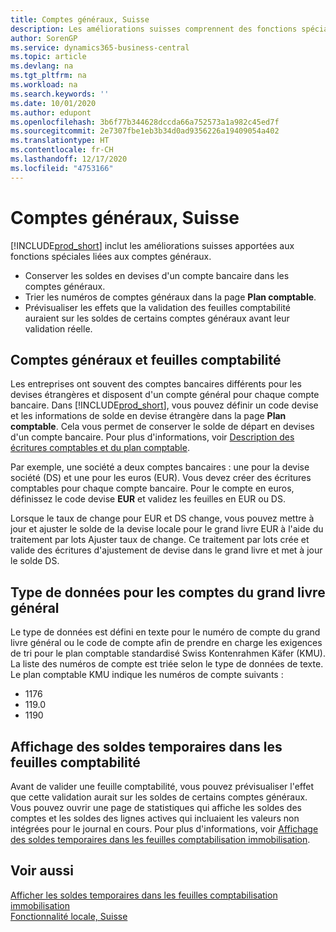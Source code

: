 ```yaml
---
title: Comptes généraux, Suisse
description: Les améliorations suisses comprennent des fonctions spéciales liées aux comptes généraux.
author: SorenGP
ms.service: dynamics365-business-central
ms.topic: article
ms.devlang: na
ms.tgt_pltfrm: na
ms.workload: na
ms.search.keywords: ''
ms.date: 10/01/2020
ms.author: edupont
ms.openlocfilehash: 3b6f77b344628dccda66a752573a1a982c45ed7f
ms.sourcegitcommit: 2e7307fbe1eb3b34d0ad9356226a19409054a402
ms.translationtype: HT
ms.contentlocale: fr-CH
ms.lasthandoff: 12/17/2020
ms.locfileid: "4753166"
---
```

# <a name="swiss-general-ledger-accounts"></a>Comptes généraux, Suisse
[!INCLUDE[prod_short](../../includes/prod_short.md)] inclut les améliorations suisses apportées aux fonctions spéciales liées aux comptes généraux.

- Conserver les soldes en devises d'un compte bancaire dans les comptes généraux.  
- Trier les numéros de comptes généraux dans la page **Plan comptable**.  
- Prévisualiser les effets que la validation des feuilles comptabilité auraient sur les soldes de certains comptes généraux avant leur validation réelle.  

## <a name="general-ledger-accounts-and-general-journals"></a>Comptes généraux et feuilles comptabilité  
Les entreprises ont souvent des comptes bancaires différents pour les devises étrangères et disposent d'un compte général pour chaque compte bancaire. Dans [!INCLUDE[prod_short](../../includes/prod_short.md)], vous pouvez définir un code devise et les informations de solde en devise étrangère dans la page **Plan comptable**. Cela vous permet de conserver le solde de départ en devises d'un compte bancaire. Pour plus d'informations, voir [Description des écritures comptables et du plan comptable](../../finance-general-ledger.md).  

Par exemple, une société a deux comptes bancaires : une pour la devise société (DS) et une pour les euros (EUR). Vous devez créer des écritures comptables pour chaque compte bancaire. Pour le compte en euros, définissez le code devise **EUR** et validez les feuilles en EUR ou DS.  

Lorsque le taux de change pour EUR et DS change, vous pouvez mettre à jour et ajuster le solde de la devise locale pour le grand livre EUR à l'aide du traitement par lots Ajuster taux de change. Ce traitement par lots crée et valide des écritures d'ajustement de devise dans le grand livre et met à jour le solde DS.  

## <a name="data-type-for-general-ledger-accounts"></a>Type de données pour les comptes du grand livre général  
Le type de données est défini en texte pour le numéro de compte du grand livre général ou le code de compte afin de prendre en charge les exigences de tri pour le plan comptable standardisé Swiss Kontenrahmen Käfer (KMU). La liste des numéros de compte est triée selon le type de données de texte. Le plan comptable KMU indique les numéros de compte suivants :  

- 1176  
- 119.0  
- 1190  

## <a name="viewing-temporary-balances-in-general-journals"></a>Affichage des soldes temporaires dans les feuilles comptabilité  
Avant de valider une feuille comptabilité, vous pouvez prévisualiser l'effet que cette validation aurait sur les soldes de certains comptes généraux. Vous pouvez ouvrir une page de statistiques qui affiche les soldes des comptes et les soldes des lignes actives qui incluaient les valeurs non intégrées pour le journal en cours. Pour plus d'informations, voir [Affichage des soldes temporaires dans les feuilles comptabilisation immobilisation](how-to-view-temporary-balances-in-general-ledger-journals.md).  

## <a name="see-also"></a>Voir aussi

[Afficher les soldes temporaires dans les feuilles comptabilisation immobilisation](how-to-view-temporary-balances-in-general-ledger-journals.md)  
[Fonctionnalité locale, Suisse](switzerland-local-functionality.md)  
